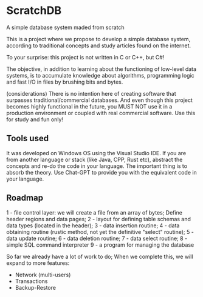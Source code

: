 # ScratchDB
A simple database system maded from scratch

This is a project where we propose to develop a simple database system, according to traditional concepts and study articles found on the internet.

To your surprise: this project is not written in C or C++, but C#!

The objective, in addition to learning about the functioning of low-level data systems, is to accumulate knowledge about algorithms, programming logic and fast I/O in files by brushing bits and bytes.

(considerations) There is no intention here of creating software that surpasses traditional/commercial databases.
And even though this project becomes highly functional in the future, you MUST NOT use it in a production environment or coupled with real commercial software. Use this for study and fun only!

## Tools used

It was developed on Windows OS using the Visual Studio IDE.
If you are from another language or stack (like Java, CPP, Rust etc), abstract the concepts and re-do the code in your language. The important thing is to absorb the theory.
Use Chat-GPT to provide you with the equivalent code in your language.

## Roadmap
1 - file control layer: we will create a file from an array of bytes; Define header regions and data pages;
2 - layout for defining table schemas and data types (located in the header);
3 - data insertion routine;
4 - data obtaining routine (rustic method, not yet the definitive "select" routine);
5 - data update routine;
6 - data deletion routine;
7 - data select routine;
8 - simple SQL command interpreter
9 - a program for managing the database

So far we already have a lot of work to do;
When we complete this, we will expand to more features:
- Network (multi-users)
- Transactions
- Backup-Restore
